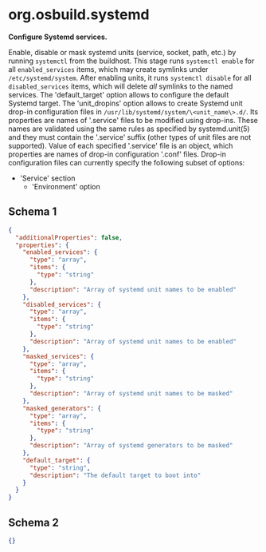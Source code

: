 
# org.osbuild.systemd

**Configure Systemd services.**

Enable, disable or mask systemd units (service, socket, path, etc.) by running
`systemctl` from the buildhost.
This stage runs `systemctl enable` for all `enabled_services` items, which may
create symlinks under `/etc/systemd/system`.
After enabling units, it runs `systemctl disable` for all `disabled_services`
items, which will delete _all_ symlinks to the named services.
The 'default_target' option allows to configure the default Systemd target.
The 'unit_dropins' option allows to create Systemd unit drop-in configuration
files in `/usr/lib/systemd/system/\<unit_name\>.d/`. Its properties are names of
'.service' files to be modified using drop-ins. These names are validated using
the same rules as specified by systemd.unit(5) and they must contain the
'.service' suffix (other types of unit files are not supported). Value of each
specified '.service' file is an object, which properties are names of drop-in
configuration '.conf' files. Drop-in configuration files can currently specify
the following subset of options:
  - 'Service' section
    - 'Environment' option

## Schema 1

```json
{
  "additionalProperties": false,
  "properties": {
    "enabled_services": {
      "type": "array",
      "items": {
        "type": "string"
      },
      "description": "Array of systemd unit names to be enabled"
    },
    "disabled_services": {
      "type": "array",
      "items": {
        "type": "string"
      },
      "description": "Array of systemd unit names to be enabled"
    },
    "masked_services": {
      "type": "array",
      "items": {
        "type": "string"
      },
      "description": "Array of systemd unit names to be masked"
    },
    "masked_generators": {
      "type": "array",
      "items": {
        "type": "string"
      },
      "description": "Array of systemd generators to be masked"
    },
    "default_target": {
      "type": "string",
      "description": "The default target to boot into"
    }
  }
}
```

## Schema 2

```json
{}
```

